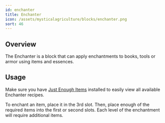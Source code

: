 ```yaml
---
id: enchanter
title: Enchanter
icon: /assets/mysticalagriculture/blocks/enchanter.png
sort: 46
---
```


## Overview

The Enchanter is a block that can apply enchantments to books, tools or armor using items and essences.

## Usage

<alert>
  Make sure you have <a href="https://www.curseforge.com/minecraft/mc-mods/jei">Just Enough Items</a> installed to easily view all available Enchanter recipes.
</alert>

To enchant an item, place it in the 3rd slot. Then, place enough of the required items into the first or second slots. Each level of the enchantment will require additional items.
